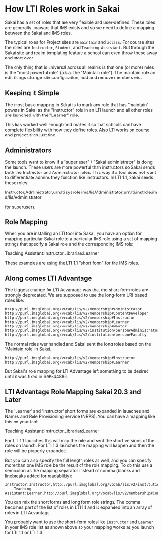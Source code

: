 
How LTI Roles work in Sakai
===========================

Sakai has a set of roles that are very flexible and user-defined.  These roles
are generally unaware that IMS exists and so we need to define a mapping
between the Sakai and IMS roles.

The typical roles for Project sites are `maintain` and `access`.  For course sites
the roles are `Instructor`, `Student`, and `Teaching Assistant`.  But through the
Sakai site and realm templating feature a school can even throw these away
and start over.

The only thing that is universal across all realms is that one (or more) roles
is the "most powerful role" (a.k.a. the "Maintain role").  The maintain role
an edit things change site configuration, add and remove members etc.

Keeping it Simple
-----------------

The most basic mapping in Sakai is to mark any role that has "maintain" powers
in Sakai as the "Instructor" role in an LTI launch and all other roles are launched
with the "Learner" role.

This has worked well enough and makes it so that schools can have complete flexibility
with how they define roles.  Also LTI works on course and project sites just fine.

Administrators
--------------

Some tools want to know if a "super user" / "Sakai administrator" is doing the launch.
These users are more powerful than instructors so Sakai sends both the Instructor
and Administrator roles.  This way if a tool does not want to differentiate admins
they function like instructors.  In LTI 1.1, Sakai sends these roles:

Instructor,Administrator,urn:lti:sysrole:ims/lis/Administrator,urn:lti:instrole:ims/lis/Administrator

for superusers.

Role Mapping
------------

When you are installing an LTI tool into Sakai, you have an option for mapping particular
Sakai role to a particular IMS role using a set of mapping strings that specify a Sakai
role and the corresponding IMS role:

Teaching Assistant:Instructor,Librarian:Learner

These examples are using the LTI 1.1 "short form" for the IMS roles.

Along comes LTI Advantage
-------------------------

The biggest change for LTI Advantage was that the short form roles are strongly deprecated.
We are supposed to use the long-form URI based roles like:

    http://purl.imsglobal.org/vocab/lis/v2/membership#Administrator
    http://purl.imsglobal.org/vocab/lis/v2/membership#ContentDeveloper
    http://purl.imsglobal.org/vocab/lis/v2/membership#Instructor
    http://purl.imsglobal.org/vocab/lis/v2/membership#Learner
    http://purl.imsglobal.org/vocab/lis/v2/membership#Mentor
    http://purl.imsglobal.org/vocab/lis/v2/institution/person#Administrator
    http://purl.imsglobal.org/vocab/lis/v2/institution/person#Faculty

The normal roles wer handled and Sakai sent the long roles based on the 'Maintain role'
in Sakai.

    http://purl.imsglobal.org/vocab/lis/v2/membership#Instructor
    http://purl.imsglobal.org/vocab/lis/v2/membership#Learner

But Sakai's role mapping for LTI Advantage left something to be desired until it was
fixed in SAK-44886.

LTI Advantage Role Mapping Sakai 20.3 and Later
-----------------------------------------------

The 'Learner' and 'Instructor' short forms are expanded in launches and Names and Role
Provisioning Service (NRPS).  You can have a mapping like this on your tool:

Teaching Assistant:Instructor,Librarian:Learner

For LTI 1.1 launches this will map the role and sent the short versions of the roles on launch.
For LTI 1.3 launches the mapping will happen and then the role will be properly expanded.

But you can also specify the full length roles as well, and you can specify more than one IMS
role be the result of the role mapping.  To do this use a semicolon as the mapping separator
instead of comma (blanks and linebreaks added for readabliltiy):

    Instructor:Instructor,http://purl.imsglobal.org/vocab/lis/v2/institution/person#Faculty;
        Teaching Assistant:Learner,http://purl.imsglobal.org/vocab/lis/v2/membership#ContentDeveloper

You can mix the short forms and long form role strings.  The comma becomes part of the list
of roles in LTI 1.1 and is expanded into an array of roles in LTI Advantage.

You probably want to use the short-form roles like `Instructor` and `Learner` in your IMS role
list as shown above so your mapping works as you launch for LTI 1.1 or LTI 1.3.


